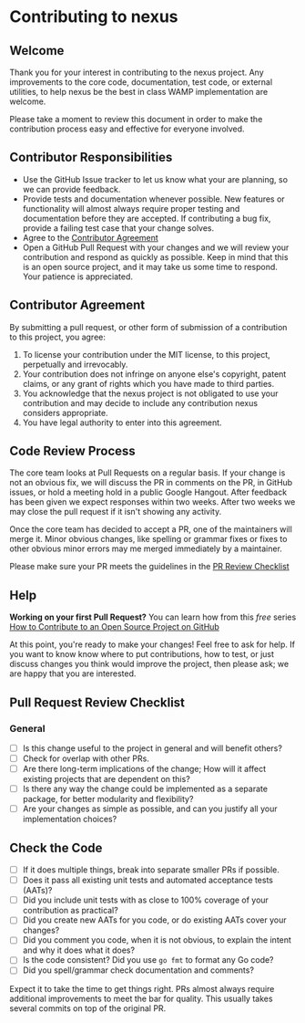 # Contributing to nexus

## Welcome
Thank you for your interest in contributing to the nexus project.  Any improvements to the core code, documentation, test code, or external utilities, to help nexus be the best in class WAMP implementation are welcome.

Please take a moment to review this document in order to make the contribution process easy and effective for everyone involved.

## Contributor Responsibilities

- Use the GitHub Issue tracker to let us know what your are planning, so we can provide feedback.
- Provide tests and documentation whenever possible. New features or functionality will almost always require proper testing and documentation before they are accepted. If contributing a bug fix, provide a failing test case that your change solves.
- Agree to the [Contributor Agreement](#contributor-agreement)
- Open a GitHub Pull Request with your changes and we will review your contribution and respond as quickly as possible. Keep in mind that this is an open source project, and it may take us some time to respond. Your patience is appreciated.

## Contributor Agreement

By submitting a pull request, or other form of submission of a contribution to this project, you agree:

1. To license your contribution under the MIT license, to this project, perpetually and irrevocably. 
2. Your contribution does not infringe on anyone else's copyright, patent claims, or any grant of rights which you have made to third parties.
3. You acknowledge that the nexus project is not obligated to use your contribution and may decide to include any contribution nexus considers appropriate.
4. You have legal authority to enter into this agreement.

## Code Review Process

The core team looks at Pull Requests on a regular basis.  If your change is not an obvious fix, we will discuss the PR in comments on the PR, in GitHub issues, or hold a meeting hold in a public Google Hangout. After feedback has been given we expect responses within two weeks. After two weeks we may close the pull request if it isn't showing any activity.

Once the core team has decided to accept a PR, one of the maintainers will merge it.  Minor obvious changes, like spelling or grammar fixes or fixes to other obvious minor errors may me merged immediately by a maintainer.

Please make sure your PR meets the guidelines in the [PR Review Checklist](#pull-request-review-checklist)

## Help

**Working on your first Pull Request?** You can learn how from this *free* series [How to Contribute to an Open Source Project on GitHub](https://egghead.io/series/how-to-contribute-to-an-open-source-project-on-github)

At this point, you're ready to make your changes! Feel free to ask for help.  If you want to know know where to put contributions, how to test, or just discuss changes you think would improve the project, then please ask; we are happy that you are interested.

## Pull Request Review Checklist

### General

- [ ] Is this change useful to the project in general and will benefit others?
- [ ] Check for overlap with other PRs.
- [ ] Are there long-term implications of the change; How will it affect existing projects that are dependent on this? 
- [ ] Is there any way the change could be implemented as a separate package, for better modularity and flexibility?
- [ ] Are your changes as simple as possible, and can you justify all your implementation choices?

## Check the Code

- [ ] If it does multiple things, break into separate smaller PRs if possible.
- [ ] Does it pass all existing unit tests and automated acceptance tests (AATs)?
- [ ] Did you include unit tests with as close to 100% coverage of your contribution as practical?
- [ ] Did you create new AATs for you code, or do existing AATs cover your changes?
- [ ] Did you comment you code, when it is not obvious, to explain the intent and why it does what it does? 
- [ ] Is the code consistent?  Did you use `go fmt` to format any Go code?
- [ ] Did you spell/grammar check documentation and comments?

Expect it to take the time to get things right. PRs almost always require additional improvements to meet the bar for quality. This usually takes several commits on top of the original PR.
